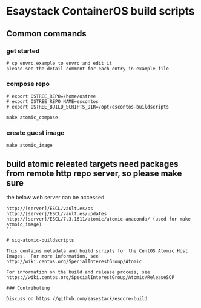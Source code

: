 # Esaystack ContainerOS build scripts

## Common commands

### get started
```
# cp envrc.example to envrc and edit it
please see the detail comment for each entry in example file
```

### compose repo
```
# export OSTREE_REPO=/home/ostree
# export OSTREE_REPO_NAME=escontos
# export OSTREE_BUILD_SCRIPTS_DIR=/opt/escontos-buildscripts

make atomic_compose
```

### create guest image
```
make atomic_image
```

## build atomic releated targets need packages from remote http repo server, so please make sure
the below web server can be accessed.

```
http://[server]/ESCL/vault.es/os
http://[server]/ESCL/vault.es/updates
http://[server]/ESCL/7.3.1611/atomic/atomic-anaconda/ (used for make atmoic_image)
``

# sig-atomic-buildscripts

This contains metadata and build scripts for the CentOS Atomic Host
Images.  For more information, see
http://wiki.centos.org/SpecialInterestGroup/Atomic

For information on the build and release process, see
https://wiki.centos.org/SpecialInterestGroup/Atomic/ReleaseSOP

### Contributing

Discuss on https://github.com/easystack/escore-build
